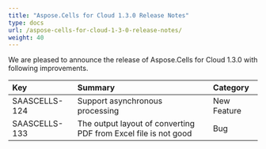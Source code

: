 ```yaml
---
title: "Aspose.Cells for Cloud 1.3.0 Release Notes"
type: docs
url: /aspose-cells-for-cloud-1-3-0-release-notes/
weight: 40
---
```


We are pleased to announce the release of Aspose.Cells for Cloud 1.3.0 with following improvements.

|**Key** |**Summary** |**Category** |
| :- | :- | :- |
|SAASCELLS-124 |Support asynchronous processing |New Feature |
|SAASCELLS-133 |The output layout of converting PDF from Excel file is not good |Bug |

